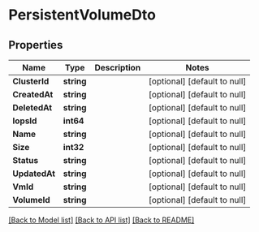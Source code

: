 # PersistentVolumeDto

## Properties
Name | Type | Description | Notes
------------ | ------------- | ------------- | -------------
**ClusterId** | **string** |  | [optional] [default to null]
**CreatedAt** | **string** |  | [optional] [default to null]
**DeletedAt** | **string** |  | [optional] [default to null]
**IopsId** | **int64** |  | [optional] [default to null]
**Name** | **string** |  | [optional] [default to null]
**Size** | **int32** |  | [optional] [default to null]
**Status** | **string** |  | [optional] [default to null]
**UpdatedAt** | **string** |  | [optional] [default to null]
**VmId** | **string** |  | [optional] [default to null]
**VolumeId** | **string** |  | [optional] [default to null]

[[Back to Model list]](../README.md#documentation-for-models) [[Back to API list]](../README.md#documentation-for-api-endpoints) [[Back to README]](../README.md)


